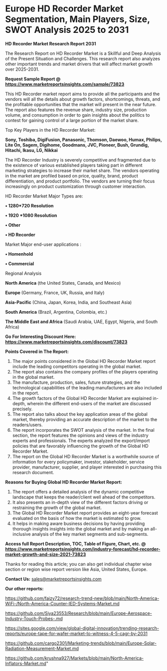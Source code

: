 # Europe HD Recorder Market Segmentation, Main Players, Size, SWOT Analysis 2025 to 2031

<strong>HD Recorder Market Research Report 2031</strong>

The Research Report on HD Recorder Market is a Skillful and Deep Analysis of the Present Situation and Challenges. This research report also analyzes other important trends and market drivers that will affect market growth over 2025-2031.

<strong>Request Sample Report @ <a href=https://www.marketreportsinsights.com/sample/73823>https://www.marketreportsinsights.com/sample/73823</a></strong>

This HD Recorder market report aims to provide all the participants and the vendors will all the details about growth factors, shortcomings, threats, and the profitable opportunities that the market will present in the near future. The report also features the revenue share, industry size, production volume, and consumption in order to gain insights about the politics to contest for gaining control of a large portion of the market share.

Top Key Players in the HD Recorder Market:

<strong>Sony, Toshiba, DigiFusion, Panasonic, Thomson, Daewoo, Humax, Philips, Lite On, Sagem, Digihome, Goodmans, JVC, Pioneer, Bush, Grundig, Hitachi, Ikasu, LG, Nikkai</strong>

The HD Recorder Industry is severely competitive and fragmented due to the existence of various established players taking part in different marketing strategies to increase their market share. The vendors operating in the market are profiled based on price, quality, brand, product differentiation, and product portfolio. The vendors are turning their focus increasingly on product customization through customer interaction.

HD Recorder Market Major Types are:

<strong>• 1280*720 Resolution

• 1920 *1080 Resolution

• Other

• HD Recorder</strong>

Market Major end-user applications :

<strong>• Homenhold

• Commercial</strong>

Regional Analysis

</u><strong><b>North America</b></strong> (the United States, Canada, and Mexico)

<strong><b>Europe </b></strong>(Germany, France, UK, Russia, and Italy)

<strong><b>Asia-Pacific</b></strong> (China, Japan, Korea, India, and Southeast Asia)

<strong><b>South America</b></strong> (Brazil, Argentina, Colombia, etc.)

<strong><b>The Middle East and Africa</b></strong> (Saudi Arabia, UAE, Egypt, Nigeria, and South Africa)

<strong>Go For Interesting Discount Here: <a href=https://www.marketreportsinsights.com/discount/73823>https://www.marketreportsinsights.com/discount/73823</a></strong>

<strong>Points Covered in The Report:</strong>
<ol>
  <li>The major points considered in the Global HD Recorder Market report include the leading competitors operating in the global market.</li>
  <li>The report also contains the company profiles of the players operating in the global market.</li>
  <li>The manufacture, production, sales, future strategies, and the technological capabilities of the leading manufacturers are also included in the report.</li>
  <li>The growth factors of the Global HD Recorder Market are explained in-depth, wherein the different end-users of the market are discussed precisely.</li>
  <li>The report also talks about the key application areas of the global market, thereby providing an accurate description of the market to the readers/users.</li>
  <li>The report incorporates the SWOT analysis of the market. In the final section, the report features the opinions and views of the industry experts and professionals. The experts analyzed the export/import policies that are favorably influencing the growth of the Global HD Recorder Market.</li>
  <li>The report on the Global HD Recorder Market is a worthwhile source of information for every policymaker, investor, stakeholder, service provider, manufacturer, supplier, and player interested in purchasing this research document.</li>
</ol>
<strong>Reasons for Buying Global HD Recorder Market Report:</strong>

<ol>
  <li>The report offers a detailed analysis of the dynamic competitive landscape that keeps the reader/client well ahead of the competitors.</li>
  <li>It also presents an in-depth view of the different factors driving or restraining the growth of the global market.</li>
  <li>The Global HD Recorder Market report provides an eight-year forecast evaluated on the basis of how the market is estimated to grow.</li>
  <li>It helps in making aware business decisions by having providing thorough insights insights into the global market and by making an all-inclusive analysis of the key market segments and sub-segments.</li>
</ol>
<strong>Access full Report Description, TOC, Table of Figure, Chart, etc. @ <a href=https://www.marketreportsinsights.com/industry-forecast/hd-recorder-market-growth-and-size-2021-73823>https://www.marketreportsinsights.com/industry-forecast/hd-recorder-market-growth-and-size-2021-73823</a></strong>


Thanks for reading this article; you can also get individual chapter wise section or region wise report version like Asia, United States, Europe.

<strong>Contact Us:</strong>
sales@marketreportsinsights.com

<strong>Our other reports:</strong>

<a href=https://github.com/faizy72/research-trend-new/blob/main/North-America-WiFi-/North-America-Counter-IED-Systems-Market.md>https://github.com/faizy72/research-trend-new/blob/main/North-America-WiFi-/North-America-Counter-IED-Systems-Market.md</a>

<a href=https://github.com/Siya23553/Research/blob/main/Europe-Aerospace-Industry-Touch-Probes-.md>https://github.com/Siya23553/Research/blob/main/Europe-Aerospace-Industry-Touch-Probes-.md</a>

<a href=https://sites.google.com/view/global-digital-innovation/trending-research-reports/europe-tape-for-wafer-market-to-witness-4-5-cagr-by-2031>https://sites.google.com/view/global-digital-innovation/trending-research-reports/europe-tape-for-wafer-market-to-witness-4-5-cagr-by-2031</a>

<a href=https://github.com/cargo2301/Marketing-trends/blob/main/Europe-Solar-Radiation-Measurement-Market.md>https://github.com/cargo2301/Marketing-trends/blob/main/Europe-Solar-Radiation-Measurement-Market.md</a>

<a href=https://github.com/krushna927/Markets/blob/main/North-America-Inflators-Market.md>https://github.com/krushna927/Markets/blob/main/North-America-Inflators-Market.md</a>"
